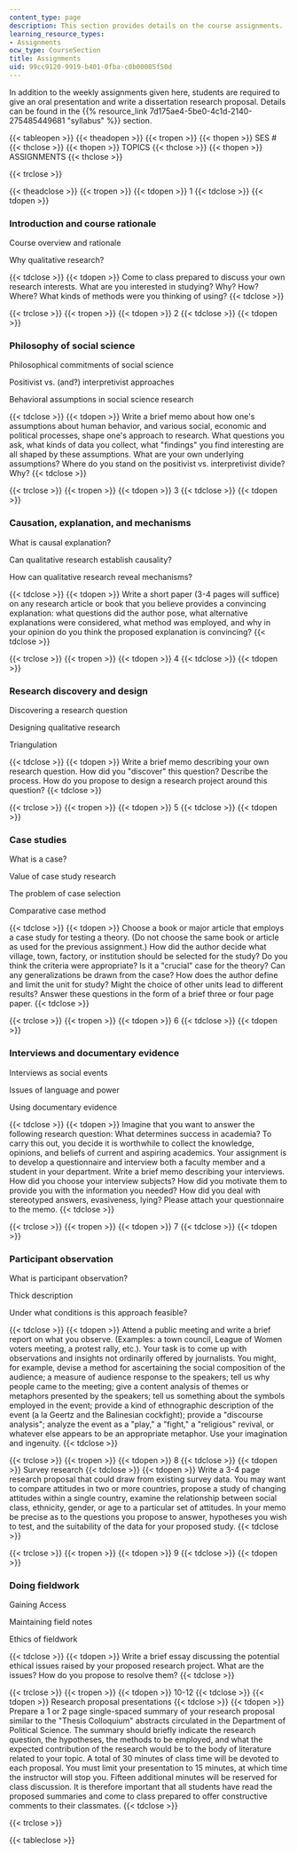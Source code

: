 ```yaml
---
content_type: page
description: This section provides details on the course assignments.
learning_resource_types:
- Assignments
ocw_type: CourseSection
title: Assignments
uid: 99cc9120-9919-b401-0fba-c0b00085f50d
---
```


In addition to the weekly assignments given here, students are required to give an oral presentation and write a dissertation research proposal. Details can be found in the {{% resource_link 7d175ae4-5be0-4c1d-2140-275485449681 "syllabus" %}} section.

{{< tableopen >}}
{{< theadopen >}}
{{< tropen >}}
{{< thopen >}}
SES #
{{< thclose >}}
{{< thopen >}}
TOPICS
{{< thclose >}}
{{< thopen >}}
ASSIGNMENTS
{{< thclose >}}

{{< trclose >}}

{{< theadclose >}}
{{< tropen >}}
{{< tdopen >}}
1
{{< tdclose >}}
{{< tdopen >}}


### Introduction and course rationale

Course overview and rationale

Why qualitative research?


{{< tdclose >}}
{{< tdopen >}}
Come to class prepared to discuss your own research interests. What are you interested in studying? Why? How? Where? What kinds of methods were you thinking of using?
{{< tdclose >}}

{{< trclose >}}
{{< tropen >}}
{{< tdopen >}}
2
{{< tdclose >}}
{{< tdopen >}}


### Philosophy of social science

Philosophical commitments of social science

Positivist vs. (and?) interpretivist approaches

Behavioral assumptions in social science research


{{< tdclose >}}
{{< tdopen >}}
Write a brief memo about how one's assumptions about human behavior, and various social, economic and political processes, shape one's approach to research. What questions you ask, what kinds of data you collect, what "findings" you find interesting are all shaped by these assumptions. What are your own underlying assumptions? Where do you stand on the positivist vs. interpretivist divide? Why?
{{< tdclose >}}

{{< trclose >}}
{{< tropen >}}
{{< tdopen >}}
3
{{< tdclose >}}
{{< tdopen >}}


### Causation, explanation, and mechanisms

What is causal explanation?

Can qualitative research establish causality?

How can qualitative research reveal mechanisms?


{{< tdclose >}}
{{< tdopen >}}
Write a short paper (3-4 pages will suffice) on any research article or book that you believe provides a convincing explanation: what questions did the author pose, what alternative explanations were considered, what method was employed, and why in your opinion do you think the proposed explanation is convincing?
{{< tdclose >}}

{{< trclose >}}
{{< tropen >}}
{{< tdopen >}}
4
{{< tdclose >}}
{{< tdopen >}}


### Research discovery and design

Discovering a research question

Designing qualitative research

Triangulation


{{< tdclose >}}
{{< tdopen >}}
Write a brief memo describing your own research question. How did you "discover" this question? Describe the process. How do you propose to design a research project around this question?
{{< tdclose >}}

{{< trclose >}}
{{< tropen >}}
{{< tdopen >}}
5
{{< tdclose >}}
{{< tdopen >}}


### Case studies

What is a case?

Value of case study research

The problem of case selection

Comparative case method


{{< tdclose >}}
{{< tdopen >}}
Choose a book or major article that employs a case study for testing a theory. (Do not choose the same book or article as used for the previous assignment.) How did the author decide what village, town, factory, or institution should be selected for the study? Do you think the criteria were appropriate? Is it a "crucial" case for the theory? Can any generalizations be drawn from the case? How does the author define and limit the unit for study? Might the choice of other units lead to different results? Answer these questions in the form of a brief three or four page paper.
{{< tdclose >}}

{{< trclose >}}
{{< tropen >}}
{{< tdopen >}}
6
{{< tdclose >}}
{{< tdopen >}}


### Interviews and documentary evidence

Interviews as social events

Issues of language and power

Using documentary evidence


{{< tdclose >}}
{{< tdopen >}}
Imagine that you want to answer the following research question: What determines success in academia? To carry this out, you decide it is worthwhile to collect the knowledge, opinions, and beliefs of current and aspiring academics. Your assignment is to develop a questionnaire and interview both a faculty member and a student in your department. Write a brief memo describing your interviews. How did you choose your interview subjects? How did you motivate them to provide you with the information you needed? How did you deal with stereotyped answers, evasiveness, lying? Please attach your questionnaire to the memo.
{{< tdclose >}}

{{< trclose >}}
{{< tropen >}}
{{< tdopen >}}
7
{{< tdclose >}}
{{< tdopen >}}


### Participant observation

What is participant observation?

Thick description

Under what conditions is this approach feasible?


{{< tdclose >}}
{{< tdopen >}}
Attend a public meeting and write a brief report on what you observe. (Examples: a town council, League of Women voters meeting, a protest rally, etc.). Your task is to come up with observations and insights not ordinarily offered by journalists. You might, for example, devise a method for ascertaining the social composition of the audience; a measure of audience response to the speakers; tell us why people came to the meeting; give a content analysis of themes or metaphors presented by the speakers; tell us something about the symbols employed in the event; provide a kind of ethnographic description of the event (a la Geertz and the Balinesian cockfight); provide a "discourse analysis"; analyze the event as a "play," a "fight," a "religious" revival, or whatever else appears to be an appropriate metaphor. Use your imagination and ingenuity.
{{< tdclose >}}

{{< trclose >}}
{{< tropen >}}
{{< tdopen >}}
8
{{< tdclose >}}
{{< tdopen >}}
Survey research
{{< tdclose >}}
{{< tdopen >}}
Write a 3-4 page research proposal that could draw from existing survey data. You may want to compare attitudes in two or more countries, propose a study of changing attitudes within a single country, examine the relationship between social class, ethnicity, gender, or age to a particular set of attitudes. In your memo be precise as to the questions you propose to answer, hypotheses you wish to test, and the suitability of the data for your proposed study.
{{< tdclose >}}

{{< trclose >}}
{{< tropen >}}
{{< tdopen >}}
9
{{< tdclose >}}
{{< tdopen >}}


### Doing fieldwork

Gaining Access

Maintaining field notes

Ethics of fieldwork


{{< tdclose >}}
{{< tdopen >}}
Write a brief essay discussing the potential ethical issues raised by your proposed research project. What are the issues? How do you propose to resolve them?
{{< tdclose >}}

{{< trclose >}}
{{< tropen >}}
{{< tdopen >}}
10-12
{{< tdclose >}}
{{< tdopen >}}
Research proposal presentations
{{< tdclose >}}
{{< tdopen >}}
Prepare a 1 or 2 page single-spaced summary of your research proposal similar to the "Thesis Colloquium" abstracts circulated in the Department of Political Science. The summary should briefly indicate the research question, the hypotheses, the methods to be employed, and what the expected contribution of the research would be to the body of literature related to your topic. A total of 30 minutes of class time will be devoted to each proposal. You must limit your presentation to 15 minutes, at which time the instructor will stop you. Fifteen additional minutes will be reserved for class discussion. It is therefore important that all students have read the proposed summaries and come to class prepared to offer constructive comments to their classmates.
{{< tdclose >}}

{{< trclose >}}

{{< tableclose >}}